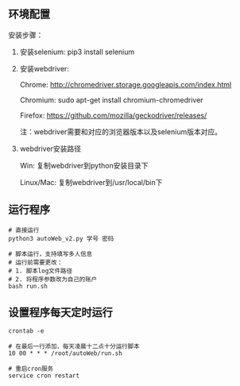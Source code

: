 ## 环境配置
安装步骤：
1. 安装selenium: pip3 install selenium
2. 安装webdriver:

    Chrome: <http://chromedriver.storage.googleapis.com/index.html>
    
    Chromium: sudo apt-get install chromium-chromedriver
    
    Firefox: <https://github.com/mozilla/geckodriver/releases/>
    
    注：webdriver需要和对应的浏览器版本以及selenium版本对应。
3. webdriver安装路径

    Win: 复制webdriver到python安装目录下
    
    Linux/Mac: 复制webdriver到/usr/local/bin下

## 运行程序
```
# 直接运行
python3 autoWeb_v2.py 学号 密码

# 脚本运行，支持填写多人信息
# 运行前需要更改：
# 1. 脚本log文件路径
# 2. 将程序参数改为自己的账户
bash run.sh
```

## 设置程序每天定时运行
```
crontab -e

# 在最后一行添加，每天凌晨十二点十分运行脚本
10 00 * * * /root/autoWeb/run.sh

# 重启cron服务
service cron restart
```
